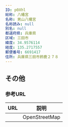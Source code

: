 ```yaml
---
ID: p0Xhl
総称: 八幡宮
名称: 男山八幡宮
名称読み: null
別名: null
都道府県: 兵庫県
区域: 三田市
緯度: 34.9576114
経度: 135.2717557
郵便番号: 6691417
住所: 兵庫県三田市鈴鹿２７８
---
```


## その他

### 参考URL

| URL | 説明          |
| --- | ------------- |
|     | OpenStreetMap |
